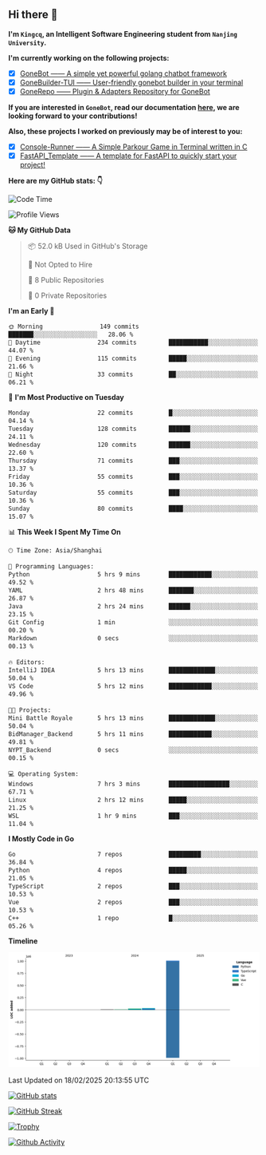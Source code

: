 ## Hi there 👋

**I'm `Kingcq`, an Intelligent Software Engineering student from `Nanjing University`.**

**I'm currently working on the following projects:**

- [x] [GoneBot —— A simple yet powerful golang chatbot framework](https://github.com/gonebot-dev/gonebot)
- [x] [GoneBuilder-TUI —— User-friendly gonebot builder in your terminal](https://github.com/gonebot-dev/gonebuilder-tui)
- [x] [GoneRepo —— Plugin & Adapters Repository for GoneBot](https://github.com/gonebot-dev/gonerepo)

**If you are interested in `GoneBot`, read our documentation [here](https://gonebot-dev.github.io/), we are looking forward to your contributions!**

**Also, these projects I worked on previously may be of interest to you:**

- [x] [Console-Runner —— A Simple Parkour Game in Terminal written in C](https://github.com/Kingcxp/Console-Runners)
- [x] [FastAPI_Template —— A template for FastAPI to quickly start your project!](https://github.com/Kingcxp/FastAPI_Template)

**Here are my GitHub stats: 👇**
<!--START_SECTION:waka-->
![Code Time](http://img.shields.io/badge/Code%20Time-1%2C483%20hrs%2054%20mins-blue)

![Profile Views](http://img.shields.io/badge/Profile%20Views-1-blue)

**🐱 My GitHub Data** 

> 📦 52.0 kB Used in GitHub's Storage 
 > 
> 🚫 Not Opted to Hire
 > 
> 📜 8 Public Repositories 
 > 
> 🔑 0 Private Repositories 
 > 
**I'm an Early 🐤** 

```text
🌞 Morning                149 commits         ███████░░░░░░░░░░░░░░░░░░   28.06 % 
🌆 Daytime                234 commits         ███████████░░░░░░░░░░░░░░   44.07 % 
🌃 Evening                115 commits         █████░░░░░░░░░░░░░░░░░░░░   21.66 % 
🌙 Night                  33 commits          ██░░░░░░░░░░░░░░░░░░░░░░░   06.21 % 
```
📅 **I'm Most Productive on Tuesday** 

```text
Monday                   22 commits          █░░░░░░░░░░░░░░░░░░░░░░░░   04.14 % 
Tuesday                  128 commits         ██████░░░░░░░░░░░░░░░░░░░   24.11 % 
Wednesday                120 commits         ██████░░░░░░░░░░░░░░░░░░░   22.60 % 
Thursday                 71 commits          ███░░░░░░░░░░░░░░░░░░░░░░   13.37 % 
Friday                   55 commits          ███░░░░░░░░░░░░░░░░░░░░░░   10.36 % 
Saturday                 55 commits          ███░░░░░░░░░░░░░░░░░░░░░░   10.36 % 
Sunday                   80 commits          ████░░░░░░░░░░░░░░░░░░░░░   15.07 % 
```


📊 **This Week I Spent My Time On** 

```text
🕑︎ Time Zone: Asia/Shanghai

💬 Programming Languages: 
Python                   5 hrs 9 mins        ████████████░░░░░░░░░░░░░   49.52 % 
YAML                     2 hrs 48 mins       ███████░░░░░░░░░░░░░░░░░░   26.87 % 
Java                     2 hrs 24 mins       ██████░░░░░░░░░░░░░░░░░░░   23.15 % 
Git Config               1 min               ░░░░░░░░░░░░░░░░░░░░░░░░░   00.20 % 
Markdown                 0 secs              ░░░░░░░░░░░░░░░░░░░░░░░░░   00.13 % 

🔥 Editors: 
IntelliJ IDEA            5 hrs 13 mins       █████████████░░░░░░░░░░░░   50.04 % 
VS Code                  5 hrs 12 mins       ████████████░░░░░░░░░░░░░   49.96 % 

🐱‍💻 Projects: 
Mini Battle Royale       5 hrs 13 mins       █████████████░░░░░░░░░░░░   50.04 % 
BidManager_Backend       5 hrs 11 mins       ████████████░░░░░░░░░░░░░   49.81 % 
NYPT_Backend             0 secs              ░░░░░░░░░░░░░░░░░░░░░░░░░   00.15 % 

💻 Operating System: 
Windows                  7 hrs 3 mins        █████████████████░░░░░░░░   67.71 % 
Linux                    2 hrs 12 mins       █████░░░░░░░░░░░░░░░░░░░░   21.25 % 
WSL                      1 hr 9 mins         ███░░░░░░░░░░░░░░░░░░░░░░   11.04 % 
```

**I Mostly Code in Go** 

```text
Go                       7 repos             █████████░░░░░░░░░░░░░░░░   36.84 % 
Python                   4 repos             █████░░░░░░░░░░░░░░░░░░░░   21.05 % 
TypeScript               2 repos             ███░░░░░░░░░░░░░░░░░░░░░░   10.53 % 
Vue                      2 repos             ███░░░░░░░░░░░░░░░░░░░░░░   10.53 % 
C++                      1 repo              █░░░░░░░░░░░░░░░░░░░░░░░░   05.26 % 
```



**Timeline**

![Lines of Code chart](https://raw.githubusercontent.com/Kingcxp/Kingcxp/main/assets/bar_graph.png)


 Last Updated on 18/02/2025 20:13:55 UTC
<!--END_SECTION:waka-->

[![GitHub stats](https://github-readme-stats.vercel.app/api?username=Kingcxp&show_icons=true&count_private=true&theme=aura&hide_border=true&icon_color=FF4500&text_color=76EE00)](https://github.com/anuraghazra/github-readme-stats)    

[![GitHub Streak](https://github-readme-streak-stats.herokuapp.com/?user=Kingcxp&hide_border=true&theme=catppuccin-macchiato)](https://git.io/streak-stats)

[![Trophy](https://github-profile-trophy.vercel.app/?username=Kingcxp&theme=dracula)](https://github.com/ryo-ma/github-profile-trophy)

[![Github Activity](https://github-readme-activity-graph.vercel.app/graph?username=Kingcxp&theme=tokyo-night&hide_border=true)](https://github.com/ashutosh00710/github-readme-activity-graph)